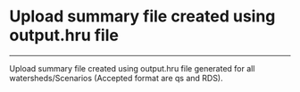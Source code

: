 # Upload summary file created using output.hru file

***

Upload summary file created using output.hru file generated for all watersheds/Scenarios (Accepted format are qs and RDS).

